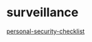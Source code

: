 # surveillance

[personal-security-checklist](https://github.com/Lissy93/personal-security-checklist)
